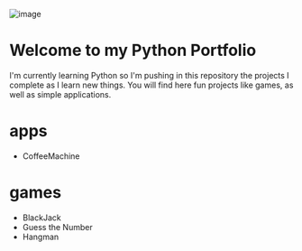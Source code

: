 ![image](https://user-images.githubusercontent.com/31806133/125117627-e2e80380-e0c4-11eb-92a9-eae763447f6c.png)

# Welcome to my Python Portfolio

I'm currently learning Python so I'm pushing in this repository the projects I complete as I learn new things.
You will find here fun projects like games, as well as simple applications.

# apps

* CoffeeMachine


# games

* BlackJack
* Guess the Number
* Hangman
